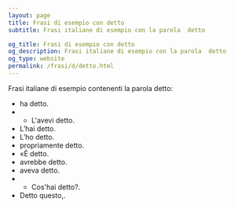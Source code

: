 ```yaml
---
layout: page
title: Frasi di esempio con detto 
subtitle: Frasi italiane di esempio con la parola  detto

og_title: Frasi di esempio con detto 
og_description: Frasi italiane di esempio con la parola  detto
og_type: website
permalink: /frasi/d/detto.html
---
```


Frasi italiane di esempio contenenti la parola detto:


- ha detto.
- - L'avevi detto.
- L’hai detto.
- L’ho detto.
- propriamente detto.
- «È detto.
- avrebbe detto.
- aveva detto.
- - Cos'hai detto?.
- Detto questo,.
